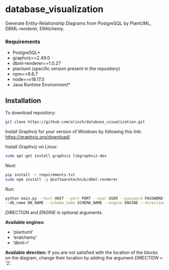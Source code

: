 # database_visualization
Generate Entity-Relationship Diagrams from PostgreSQL by PlantUML, DBML-renderer, ERAlchemy.
### Requirements
- PostgreSQL*
- graphviz==2.49.0
- dbml-renderer==1.0.27
- plantuml (specific version present in the repository)
- npm==9.6.7
- node==v18.17.0
- Java Runtime Environment* 
## Installation
To download repository:
```bash
git clone https://github.com/alinzh/database_visualization.git
```

Install Graphviz for your version of Windows by following this link:
https://graphviz.org/download/ 

Install Graphviz on Linux:

```bash
sudo apt-get install graphviz libgraphviz-dev
```

Next:

```bash
pip install -r requirements.txt
sudo npm install -g @softwaretechnik/dbml-renderer
```
Run:

```bash
python main.py --host HOST --port PORT --user USER --password PASSWORD \
--db_name DB_NAME --schema_name SCHEMA_NAME --engine ENGINE --direction DIRECTION
```
*DIRECTION* and *ENGINE* is optional arguments.

**Available engines:**

- 'plantuml'
- 'eralchemy'
- 'dbml-r'

**Available direction:**
If you are not satisfied with the location of the blocks on the diagram, change their location by adding the argument *DIRECTION* = '2'.







